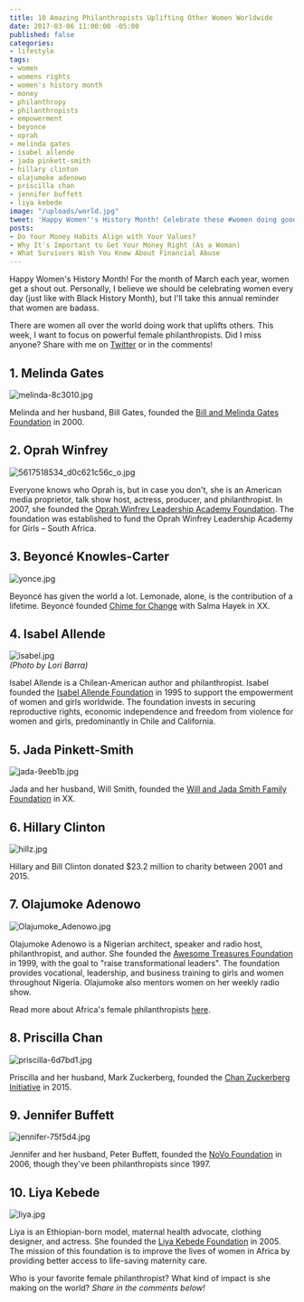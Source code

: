 ```yaml
---
title: 10 Amazing Philanthropists Uplifting Other Women Worldwide
date: 2017-03-06 11:00:00 -05:00
published: false
categories:
- lifestyle
tags:
- women
- womens rights
- women's history month
- money
- philanthropy
- philanthropists
- empowerment
- beyonce
- oprah
- melinda gates
- isabel allende
- jada pinkett-smith
- hillary clinton
- olajumoke adenowo
- priscilla chan
- jennifer buffett
- liya kebede
image: "/uploads/world.jpg"
tweet: 'Happy Women''s History Month! Celebrate these #women doing good w/ #money. '
posts:
- Do Your Money Habits Align with Your Values?
- Why It's Important to Get Your Money Right (As a Woman)
- What Survivors Wish You Knew About Financial Abuse
---
```


Happy Women's History Month! For the month of March each year, women get a shout out. Personally, I believe we should be celebrating women every day (just like with Black History Month), but I'll take this annual reminder that women are badass.

There are women all over the world doing work that uplifts others. This week, I want to focus on powerful female philanthropists. Did I miss anyone? Share with me on [Twitter](twitter.com/maggiegermano) or in the comments!

## 1. Melinda Gates

![melinda-8c3010.jpg](/uploads/melinda-8c3010.jpg)

Melinda and her husband, Bill Gates, founded the [Bill and Melinda Gates Foundation](http://www.gatesfoundation.org/) in 2000.

## 2. Oprah Winfrey

![5617518534_d0c621c56c_o.jpg](/uploads/5617518534_d0c621c56c_o.jpg)

Everyone knows who Oprah is, but in case you don't, she is an American media proprietor, talk show host, actress, producer, and philanthropist. In 2007, she founded the [Oprah Winfrey Leadership Academy Foundation](http://www.owla.co.za/). The foundation was established to fund the Oprah Winfrey Leadership Academy for Girls – South Africa. 

## 3. Beyoncé Knowles-Carter

![yonce.jpg](/uploads/yonce.jpg)

Beyoncé has given the world a lot. Lemonade, alone, is the contribution of a lifetime. Beyoncé founded [Chime for Change](http://www.chimeforchange.org/) with Salma Hayek in XX. 

## 4. Isabel Allende

![isabel.jpg](/uploads/isabel.jpg)\
*(Photo by Lori Barra)*

Isabel Allende is a Chilean-American author and philanthropist. Isabel founded the [Isabel Allende Foundation](http://www.isabelallendefoundation.org/en/story) in 1995 to support the empowerment of women and girls worldwide. The foundation invests in securing reproductive rights, economic independence and freedom from violence for women and girls, predominantly in Chile and California.

## 5. Jada Pinkett-Smith

![jada-9eeb1b.jpg](/uploads/jada-9eeb1b.jpg)

Jada and her husband, Will Smith, founded the [Will and Jada Smith Family Foundation](http://www.wjsff.org/) in XX. 

## 6. Hillary Clinton

![hillz.jpg](/uploads/hillz.jpg)

Hillary and Bill Clinton donated $23.2 million to charity between 2001 and 2015. 

## 7. Olajumoke Adenowo

![Olajumoke_Adenowo.jpg](/uploads/Olajumoke_Adenowo.jpg)

Olajumoke Adenowo is a Nigerian architect, speaker and radio host, philanthropist, and author. She founded the [Awesome Treasures Foundation](http://awesometreasuresfoundation.org/index.html) in 1999, with the goal to "raise transformational leaders". The foundation provides vocational, leadership, and business training to girls and women throughout Nigeria. Olajumoke also mentors women on her weekly radio show.

Read more about Africa's female philanthropists [here](http://fortune.com/2016/05/31/africas-female-philanthropists/).

## 8. Priscilla Chan

![priscilla-6d7bd1.jpg](/uploads/priscilla-6d7bd1.jpg)

Priscilla and her husband, Mark Zuckerberg, founded the [Chan Zuckerberg Initiative](https://chanzuckerberg.com/) in 2015.

## 9. Jennifer Buffett

![jennifer-75f5d4.jpg](/uploads/jennifer-75f5d4.jpg)

Jennifer and her husband, Peter Buffett, founded the [NoVo Foundation](http://novofoundation.org/) in 2006, though they've been philanthropists since 1997.

## 10. Liya Kebede

![liya.jpg](/uploads/liya.jpg)

Liya is an Ethiopian-born model, maternal health advocate, clothing designer, and actress. She founded the [Liya Kebede Foundation](http://lkfound.org/) in 2005. The mission of this foundation is to improve the lives of women in Africa by providing better access to life-saving maternity care. 

Who is your favorite female philanthropist? What kind of impact is she making on the world? *Share in the comments below!*